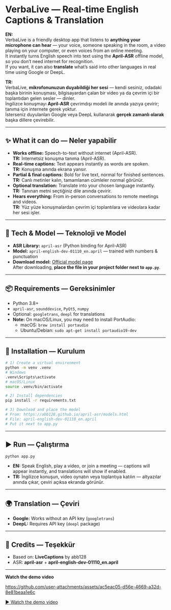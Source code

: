 # VerbaLive — Real-time English Captions & Translation  

**EN:**  
VerbaLive is a friendly desktop app that listens to **anything your microphone can hear** — your voice, someone speaking in the room, a video playing on your computer, or even voices from an online meeting.  
It instantly turns English speech into text using the **April-ASR** offline model, so you don’t need internet for recognition.  
If you want, it can also **translate** what’s said into other languages in real time using Google or DeepL.  

**TR:**  
VerbaLive, **mikrofonunuzun duyabildiği her sesi** — kendi sesiniz, odadaki başka birinin konuşması, bilgisayardan çalan bir video ya da çevrim içi bir toplantıdan gelen sesler — dinler.  
İngilizce konuşmayı **April-ASR** çevrimdışı modeli ile anında yazıya çevirir; tanıma için internete gerek yoktur.  
İsterseniz duyulanları Google veya DeepL kullanarak **gerçek zamanlı olarak** başka dillere çevirebilir.  

---

## ✨ What it can do — Neler yapabilir  
- **Works offline:** Speech-to-text without internet (April-ASR).  
  **TR:** İnternetsiz konuşma tanıma (April-ASR).  
- **Real-time captions:** Text appears instantly as words are spoken.  
  **TR:** Konuşma anında ekrana yansır.  
- **Partial & final captions:** Bold for live text, normal for finished sentences.  
  **TR:** Canlı metinler kalın, tamamlanan cümleler normal görünür.  
- **Optional translation:** Translate into your chosen language instantly.  
  **TR:** Tanınan metni seçtiğiniz dile anında çevirir.  
- **Hears everything:** From in-person conversations to remote meetings and videos.  
  **TR:** Yüz yüze konuşmalardan çevrim içi toplantılara ve videolara kadar her sesi işler.  

---

## 🧰 Tech & Model — Teknoloji ve Model  
- **ASR Library:** `april-asr` (Python binding for April-ASR)  
- **Model:** `april-english-dev-01110_en.april` — trained with numbers & punctuation  
- **Download model:** [Official model page](https://abb128.github.io/april-asr/models.html)  
  After downloading, **place the file in your project folder next to `app.py`**.  

---

## 📦 Requirements — Gereksinimler  
- Python 3.8+  
- `april-asr`, `sounddevice`, `PyQt5`, `numpy`  
- Optional: `googletrans`, `deepl` for translations  
- **Note:** On macOS/Linux, you may need to install PortAudio:  
  - macOS: `brew install portaudio`  
  - Ubuntu/Debian: `sudo apt-get install portaudio19-dev`  

---

## 🔧 Installation — Kurulum  
```bash
# 1) Create a virtual environment
python -m venv .venv
# Windows
.venv\Scripts\activate
# macOS/Linux
source .venv/bin/activate

# 2) Install dependencies
pip install -r requirements.txt

# 3) Download and place the model
# From: https://abb128.github.io/april-asr/models.html
# File: april-english-dev-01110_en.april
# Put it next to app.py
```

---

## ▶️ Run — Çalıştırma  
```bash
python app.py
```  
- **EN:** Speak English, play a video, or join a meeting — captions will appear instantly, and translations will show if enabled.  
- **TR:** İngilizce konuşun, video oynatın veya toplantıya katılın — altyazılar anında çıkar, çeviri açıksa ekranda görünür.  

---

## 🌍 Translation — Çeviri  
- **Google:** Works without an API key (`googletrans`)  
- **DeepL:** Requires API key (`deepl` package)  

---

## 🙏 Credits — Teşekkür  
- Based on: **LiveCaptions** by abb128  
- ASR: **april-asr** + **april-english-dev-01110_en.april**

---

**Watch the demo video**

https://github.com/user-attachments/assets/ac5eac05-d56e-4669-a32d-8e81beaa1e6c

[▶ Watch the demo video](video/video.mp4)


